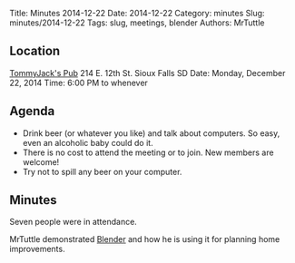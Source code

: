 Title: Minutes 2014-12-22
Date: 2014-12-22
Category: minutes
Slug: minutes/2014-12-22
Tags: slug, meetings, blender
Authors: MrTuttle
<!---
Summary:
-->

Location
--------

[TommyJack's Pub](http://sftommyjacks.com/)
214 E. 12th St.
Sioux Falls SD
Date: Monday, December 22, 2014
Time: 6:00 PM to whenever

Agenda
------

* Drink beer (or whatever you like) and talk about computers.  So easy, even an alcoholic baby could do it.
* There is no cost to attend the meeting or to join. New members are welcome!
* Try not to spill any beer on your computer.



Minutes
-------

Seven people were in attendance.

MrTuttle demonstrated [Blender](http://www.blender.org/) and how he is using it for planning home improvements.
